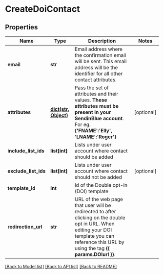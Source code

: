 # CreateDoiContact

## Properties
Name | Type | Description | Notes
------------ | ------------- | ------------- | -------------
**email** | **str** | Email address where the confirmation email will be sent. This email address will be the identifier for all other contact attributes. | 
**attributes** | [**dict(str, Object)**](Object.md) | Pass the set of attributes and their values. **These attributes must be present in your SendinBlue account**. For eg. **{&#x27;FNAME&#x27;:&#x27;Elly&#x27;, &#x27;LNAME&#x27;:&#x27;Roger&#x27;}**  | [optional] 
**include_list_ids** | **list[int]** | Lists under user account where contact should be added | 
**exclude_list_ids** | **list[int]** | Lists under user account where contact should not be added | [optional] 
**template_id** | **int** | Id of the Double opt-in (DOI) template | 
**redirection_url** | **str** | URL of the web page that user will be redirected to after clicking on the double opt in URL. When editing your DOI template you can reference this URL by using the tag **{{ params.DOIurl }}**.  | 

[[Back to Model list]](../README.md#documentation-for-models) [[Back to API list]](../README.md#documentation-for-api-endpoints) [[Back to README]](../README.md)

